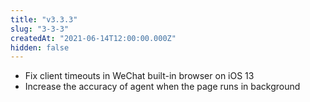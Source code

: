 ```yaml
---
title: "v3.3.3"
slug: "3-3-3"
createdAt: "2021-06-14T12:00:00.000Z"
hidden: false
---
```

- Fix client timeouts in WeChat built-in browser on iOS 13
- Increase the accuracy of agent when the page runs in background
